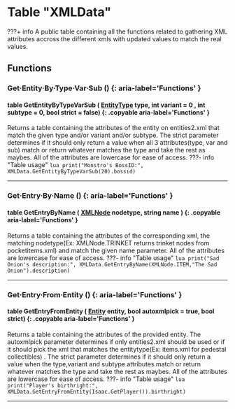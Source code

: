 # Table "XMLData"

???+ info
    A public table containing all the functions related to gathering XML attributes accross the different xmls with updated values to match the real values.
        
## Functions

### Get·Entity·By·Type·Var·Sub () {: aria-label='Functions' }
#### table GetEntityByTypeVarSub ( [EntityType](https://wofsauge.github.io/IsaacDocs/rep/enums/EntityType.html) type, int variant = 0 , int subtype = 0, bool strict = false) {: .copyable aria-label='Functions' }
Returns a table containing the attributes of the entity on entities2.xml that match the given type and/or variant and/or subtype. The strict parameter determines if it should only return a value when all 3 attributes(type, var and sub) match or return whatever matches the type and take the rest as maybes. All of the attributes are lowercase for ease of access.
???- info "Table usage"
	```lua
	print("Monstro's BossID:", XMLData.GetEntityByTypeVarSub(20).bossid)
	```
___

### Get·Entry·By·Name () {: aria-label='Functions' }
#### table GetEntryByName ( [XMLNode](/enums/XMLNode.html) nodetype, string name ) {: .copyable aria-label='Functions' }
Returns a table containing the attributes of the corresponding xml, the matching nodetype(Ex: XMLNode.TRINKET returns trinket nodes from pocketitems.xml) and match the given name parameter. All of the attributes are lowercase for ease of access.
???- info "Table usage"
	```lua
	print("Sad Onion's description:", XMLData.GetEntryByName(XMLNode.ITEM,"The Sad Onion").description)
	```
___

### Get·Entry·From·Entity () {: aria-label='Functions' }
#### table GetEntryFromEntity ( [Entity](Entity.md) entity, bool autoxmlpick = true, bool strict) {: .copyable aria-label='Functions' }
Returns a table containing the attributes of the provided entity. The autoxmlpick parameter determines if only entities2.xml should be used or if it should pick the xml that matches the entitytype(Ex: items.xml for pedestal collectibles) . The strict parameter determines if it should only return a value when the type,variant and subtype attributes match or return whatever matches the type and take the rest as maybes. All of the attributes are lowercase for ease of access.
???- info "Table usage"
	```lua
	print("Player's birthright:", XMLData.GetEntryFromEntity(Isaac.GetPlayer()).birthright)
	```
___





